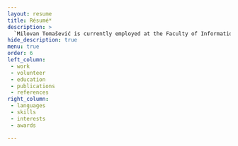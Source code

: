 ```yaml
---
layout: resume
title: Résumé*
description: >
  `Milovan Tomašević is currently employed at the Faculty of Information Studies in Novo mesto, where I specialize in the use of HPC in industry.`
hide_description: true
menu: true
order: 6
left_column:
 - work
 - volunteer
 - education
 - publications
 - references
right_column:
 - languages
 - skills
 - interests
 - awards

---
```

